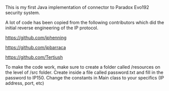 This is my first Java implementation of connector to Paradox Evo192 security system.

A lot of code has been copied from the following contributors which did the initial reverse engineering of the IP protocol.

https://github.com/jphenning

https://github.com/jpbarraca

https://github.com/Tertiush


To make the code work, make sure to create a folder called /resources on the level of /src folder.
Create inside a file called password.txt and fill in the password to IP150.
Change the constants in Main class to your specifics (IP address, port, etc)